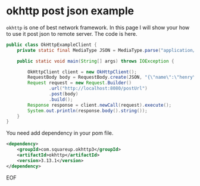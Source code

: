 # okhttp post json example
`okhttp` is one of best network framework. In this page I will show your how to use it post json to remote server. The code
is here.
```java
public class OkHttpExampleClient {
    private static final MediaType JSON = MediaType.parse("application/json; charset=utf-8");

    public static void main(String[] args) throws IOException {

        OkHttpClient client = new OkHttpClient();
        RequestBody body = RequestBody.create(JSON, "{\"name\":\"henry\",\"age\":30}");
        Request request = new Request.Builder()
                .url("http://localhost:8080/postUrl")
                .post(body)
                .build();
        Response response = client.newCall(request).execute();
        System.out.println(response.body().string());
    }
}
```
You need add dependency in your pom file.
```xml
<dependency>
    <groupId>com.squareup.okhttp3</groupId>
    <artifactId>okhttp</artifactId>
    <version>3.13.1</version>
</dependency>
```

EOF